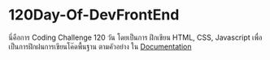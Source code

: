 # 120Day-Of-DevFrontEnd

นี่คือการ Coding Challenge 120 วัน
โดยเป็นการ ฝึกเขียน HTML, CSS, Javascript 
เพื่อเป็นการฝึกฝนการเขียนโค๊ดพื้นฐาน ตามคัวอย่าง ใน 
[Documentation]([https://linktodocumentation](https://www.w3schools.com/))
